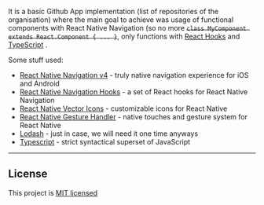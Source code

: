 It is a basic Github App implementation (list of repositories of the organisation) where the main goal to achieve was usage of functional components with React Native Navigation (so no more ~~`class MyComponent extends React.Component { ... }`~~, only functions with [React Hooks](https://reactjs.org/docs/hooks-intro.html) and [TypeScript](https://www.typescriptlang.org/) .

Some stuff used:
- [React Native Navigation v4](https://github.com/wix/react-native-navigation) - truly native navigation experience for iOS and Android
- [React Native Navigation Hooks](https://github.com/underscopeio/react-native-navigation-hooks) - a set of React hooks for React Native Navigation
- [React Native Vector Icons](https://github.com/oblador/react-native-vector-icons) - customizable icons for React Native
- [React Native Gesture Handler](https://github.com/kmagiera/react-native-gesture-handler) - native touches and gesture system for React Native
- [Lodash](https://github.com/lodash/lodash) - just in case, we will need it one time anyways
- [Typescript](https://www.typescriptlang.org/) - strict syntactical superset of JavaScript

-----

## License

This project is [MIT licensed](/LICENSE.md)